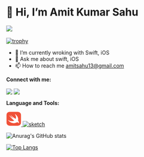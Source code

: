 <b><h1>👋 Hi, I’m Amit Kumar Sahu </h1></b>
![](https://komarev.com/ghpvc/?username=sahuamit13)

[![trophy](https://github-profile-trophy.vercel.app/?username=sahuamit13&theme=onedark)](https://github.com/ryo-ma/github-profile-trophy)
- 🌱 I’m currently wroking with Swift, iOS
- 💬 Ask me about swift, iOS
- 📫 How to reach me amitsahu13@gmail.com

<b>Connect with me:</b>

<a href="https://linkedin.com/in/amitsahu13" target="blank"><img align="center" src="https://raw.githubusercontent.com/rahuldkjain/github-profile-readme-generator/master/src/images/icons/Social/stack-overflow.svg" height="30"/></a>     <a href="https://stackoverflow.com/users/4188495/amit-kumar-sahu" target="blank"><img align="center" src="https://raw.githubusercontent.com/rahuldkjain/github-profile-readme-generator/master/src/images/icons/Social/linked-in-alt.svg" height="30"/></a>

<b>Language and Tools:</b>

<a href="https://developer.apple.com/swift/" rel="nofollow"> <img src="https://raw.githubusercontent.com/devicons/devicon/master/icons/swift/swift-original.svg" alt="swift" width="40" height="40" style="max-width: 100%;"> </a> <a href="https://www.sketch.com/" rel="nofollow"> <img src="https://camo.githubusercontent.com/1d997cdd55f59eb171ba044aa9fb6f77eef653c6a23fc51a809425fd03a12cd4/68747470733a2f2f7777772e766563746f726c6f676f2e7a6f6e652f6c6f676f732f736b657463686170702f736b657463686170702d69636f6e2e737667" alt="sketch" width="40" height="40" data-canonical-src="https://www.vectorlogo.zone/logos/sketchapp/sketchapp-icon.svg" style="max-width: 100%;"> </a>


![Anurag's GitHub stats](https://github-readme-stats.vercel.app/api?username=sahuamit13&theme=dark&show_icons=true)

[![Top Langs](https://github-readme-stats.vercel.app/api/top-langs/?username=sahuamit13&layout=compact&theme=dark)](https://github.com/anuraghazra/github-readme-stats)
<!---
sahuamit13/sahuamit13 is a ✨ special ✨ repository because its `README.md` (this file) appears on your GitHub profile.
You can click the Preview link to take a look at your changes.
--->
